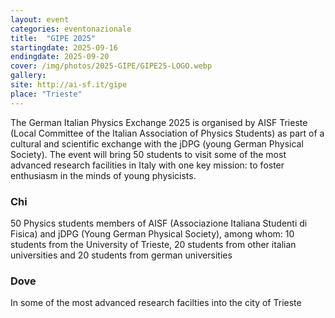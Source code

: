 ```yaml
---
layout: event
categories: eventonazionale
title:  "GIPE 2025"
startingdate: 2025-09-16
endingdate: 2025-09-20
cover: /img/photos/2025-GIPE/GIPE25-LOGO.webp
gallery:
site: http://ai-sf.it/gipe
place: "Trieste"
---
```


The German Italian Physics Exchange 2025 is organised by AISF Trieste (Local Committee of the Italian Association of Physics Students) as part of a cultural and scientific exchange with the jDPG (young German Physical Society). The event will bring 50 students to visit some of the most advanced research facilities in Italy with one key mission: to foster enthusiasm in the minds of young physicists.

### Chi

50 Physics students members of AISF (Associazione Italiana Studenti di Fisica) and jDPG (Young German Physical Society), among whom: 10 students from the University of Trieste, 20 students from other italian universities and 20 students from german universities

### Dove

In some of the most advanced research facilties into the city of Trieste